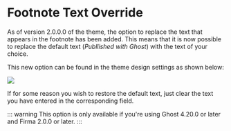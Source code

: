 # Footnote Text Override

As of version 2.0.0.0 of the theme, the option to replace the text that appears in the footnote has been added. This means that it is now possible to replace the default text (_Publlished with Ghost_) with the text of your choice.

This new option can be found in the theme design settings as shown below:


![](https://res.cloudinary.com/edev/image/upload/v1641472993/firma/CleanShot_2022-01-06_at_13.42.36.png)

If for some reason you wish to restore the default text, just clear the text you have entered in the corresponding field.

::: warning
This option is only available if you're using Ghost 4.20.0 or later and Firma 2.0.0 or later.
:::
